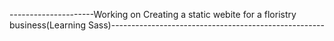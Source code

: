 ---------------------Working on Creating a static webite for a floristry business(Learning Sass)-----------------------------------------------------
